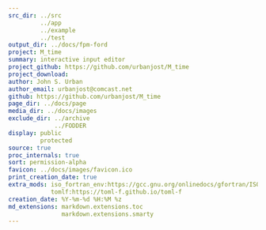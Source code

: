 ```yaml
---
src_dir: ../src
         ../app
         ../example
         ../test
output_dir: ../docs/fpm-ford
project: M_time
summary: interactive input editor
project_github: https://github.com/urbanjost/M_time
project_download:
author: John S. Urban
author_email: urbanjost@comcast.net
github: https://github.com/urbanjost/M_time
page_dir: ../docs/page
media_dir: ../docs/images
exclude_dir: ../archive
             ../FODDER
display: public
         protected
source: true
proc_internals: true
sort: permission-alpha
favicon: ../docs/images/favicon.ico
print_creation_date: true
extra_mods: iso_fortran_env:https://gcc.gnu.org/onlinedocs/gfortran/ISO_005fFORTRAN_005fENV.html
            tomlf:https://toml-f.github.io/toml-f
creation_date: %Y-%m-%d %H:%M %z
md_extensions: markdown.extensions.toc
               markdown.extensions.smarty
---
```

<!--
author_pic:
twitter:
website:
-->
